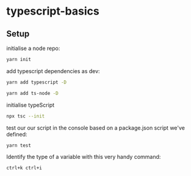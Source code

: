 # typescript-basics

## Setup

initialise a node repo:

```bash
yarn init
```

add typescript dependencies as dev:

```bash
yarn add typescript -D
```

```bash
yarn add ts-node -D
```

initialise typeScript

```bash
npx tsc --init
```

test our our script in the console based on a package.json script we've defined:

```bash
yarn test
```

Identify the type of a variable with this very handy command:

```bash
ctrl+k ctrl+i
```
